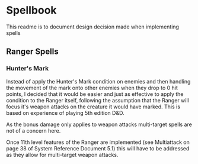 # Spellbook

This readme is to document design decision made when implementing spells

## Ranger Spells

### Hunter's Mark

Instead of apply the Hunter's Mark condition on enemies and then handling the movement of the mark 
onto other enemies when they drop to 0 hit points, I decided that it would be easier and just as 
effective to apply the condition to the Ranger itself, following the assumption that the Ranger 
will focus it's weapon attacks on the creature it would have marked. This is based on experience 
of playing 5th edition D&D.

As the bonus damage only applies to weapon attacks multi-target spells are not of a concern here.

Once 11th level features of the Ranger are implemented (see Multiattack on page 38 of System Reference Document 5.1) 
this will have to be addressed as they allow for multi-target weapon attacks.   